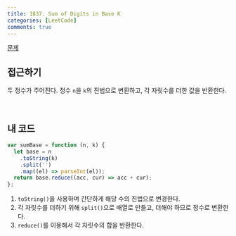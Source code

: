 ```yaml
---
title: 1837. Sum of Digits in Base K
categories: [LeetCode]
comments: true
---
```


[문제](https://leetcode.com/problems/sum-of-digits-in-base-k/)

## 접근하기

두 정수가 주어진다. 정수 `n`을 `k`의 진법으로 변환하고, 각 자릿수를 더한 값을 반환한다.

<br>

## 내 코드

```js
var sumBase = function (n, k) {
  let base = n
    .toString(k)
    .split('')
    .map((el) => parseInt(el));
  return base.reduce((acc, cur) => acc + cur);
};
```

1. `toString()`을 사용하며 간단하게 해당 수의 진법으로 변경한다.
2. 각 자릿수를 더하기 위해 `split()`으로 배열로 만들고, 더해야 하므로 정수로 변환한다.
3. `reduce()`를 이용해서 각 자릿수의 합을 반환한다.
